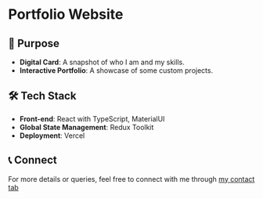 # Portfolio Website

## 🎯 Purpose
* **Digital Card**: A snapshot of who I am and my skills.
* **Interactive Portfolio**: A showcase of some custom projects.
## 🛠 Tech Stack
* **Front-end**: React with TypeScript, MaterialUI
* **Global State Management**: Redux Toolkit
* **Deployment**: Vercel

## 📞 Connect
For more details or queries, feel free to connect with me through [my contact tab](https://www.stevenbennett.dev/)
